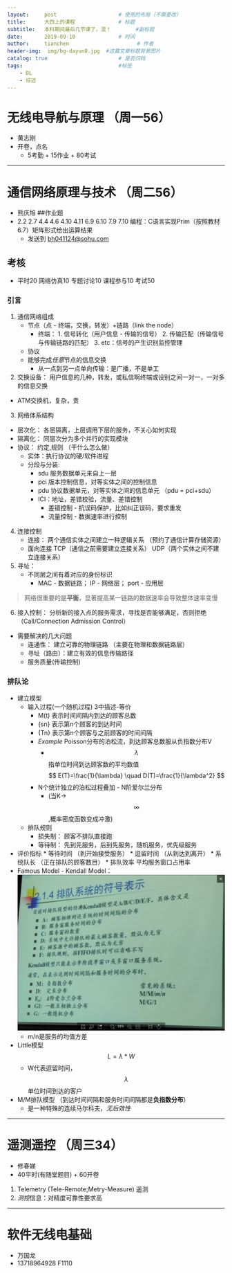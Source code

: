 ```yaml
---
layout:     post                    # 使用的布局（不需要改）
title:      大四上的课程              # 标题 
subtitle:   本科期间最后几节课了，混！        #副标题
date:       2019-09-10              # 时间
author:     tianchen                      # 作者
header-img:  img/bg-dayun0.jpg  #这篇文章标题背景图片
catalog: true                       # 是否归档
tags:                               #标签
    - DL
    - 综述
---
```



# 无线电导航与原理 （周一56）
* 黄志刚    
* 开卷，点名
    * 5考勤 + 15作业 + 80考试

--- 
 
# 通信网络原理与技术 （周二56）
* 熊庆旭
##作业题 
* 2.2 2.7 4.4 4.6 4.10 4.11 6.9 6.10 7.9 7.10 编程：C语言实现Prim（按照教材6.7）矩阵形式给出运算结果
    * 发送到 bh041124@sohu.com

## 考核
* 平时20 网络仿真10 专题讨论10 课程参与10 考试50

### 引言
1. 通信网络组成 
    * 节点（点 - 终端，交换，转发）+链路（link the node）
        * 终端： 1. 信号转化（用户信息 - 传输的信号） 2. 传输匹配（传输信号与传输链路的匹配） 3. etc：信号的产生识别监控管理
    * 协议
    * 能够完成*任意*节点的信息交换
        * 从一点到另一点单向传输：是广播，不是单工
2. 交换设备： 用户信息的几种，转发，或私信啊终端或设别之间一对一，一对多的信息交换
* ATM交换机，复杂，贵
3. 网络体系结构
* 层次化： 各层隔离，上层调用下层的服务，不关心如何实现
* 隔离化： 同层次分为多个并行的实现模块
* 协议： 约定,规则 （干什么怎么做）
    * 实体：执行协议的硬/软件进程
    * 分段与分装:
        * sdu 服务数据单元来自上一层
        * pci 版本控制信息，对等实体之间的控制信息
        * pdu 协议数据单元，对等实体之间的信息单元 （pdu = pci+sdu）
        * ICI：地址，差错校验，流量、差错控制 
            * 差错控制 - 抗误码保护，比如纠正误码，要求重发
            * 流量控制 - 数据速率进行控制
4. 连接控制
    * 连接： 两个通信实体之间建立一种逻辑关系 （预约了通信计算存储资源）
    * 面向连接 TCP（通信之前需要建立连接关系） UDP（两个实体之间不建立连接关系）
5. 寻址：
    * 不同层之间有着对应的身份标识
        * MAC - 数据链路； IP - 网络层； port - 应用层
> 网络很重要的是**平衡**，显著提高某一链路的数据速率会导致整体速率变慢
6. 接入控制： 分析新的接入点的服务需求，寻找是否能够满足，否则拒绝（Call/Connection Admission Control）
* 需要解决的几大问题
    * 连通性： 建立可靠的物理链路 （主要在物理和数据链路层）
    * 寻址（路由）：建立有效的信息传输路径
    * 服务质量(传输控制)

### 排队论
* 建立模型
    * 输入过程(一个随机过程) 3中描述-等价
        * M(t) 表示时间间隔内到达的顾客总数
        * {sn} 表示第n个顾客的到达时间
        * {Tn} 表示第n个顾客与之前顾客的时间间隔
        * *Example* Poisson分布的泊松流，到达顾客总数服从负指数分布V
            * $$ \lambda $$ 指单位时间到达顾客数的平均数值 $$ E(T)=\frac{1}{\lambda} \quad  D(T)=\frac{1}{\lambda^2} $$
        * N个统计独立的泊松过程叠加 - N阶爱尔兰分布
            * (当K->$$ \infty $$,概率密度函数变成冲激)
    * 排队规则
        * 损失制： 顾客不排队直接跑
        * 等待制： 先到先服务，后到先服务，随机服务，优先级服务
* 评价指标
        * 等待时间 （到开始接受服务）
        * 逗留时间 （从到达到离开）
        * 系统队长 （正在排队的顾客数目）
        * 排队效率  平均服务窗口占用率
* Famous Model - Kendall Model：
    ![](https://github.com/A-suozhang/MyPicBed/raw/master/img/20190910143728.png)
    * m/n是服务的均值方差
* Little模型 $$ L=\lambda*W $$
    * W代表逗留时间，$$\lambda$$单位时间到达的客户
* M/M排队模型 （到达时间间隔和服务时间间隔都是**负指数分布**）
    * 是一种特殊的连续马尔科夫，*无后效性*


---

# 遥测遥控 （周三34）
* 修春娣
* 40平时(有随堂题目) + 60开卷 
1. Telemetry (Tele-Remote;Metry-Measure) 遥测
2. *测控*信息：对精度可靠性要求高

--- 

# 软件无线电基础
* 万国龙
* 13718964928 F1110

